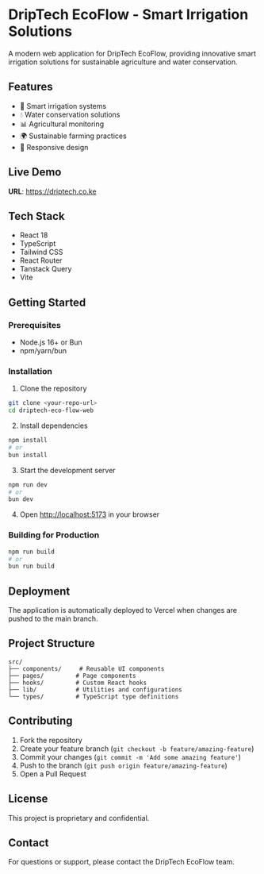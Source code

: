 # DripTech EcoFlow - Smart Irrigation Solutions

A modern web application for DripTech EcoFlow, providing innovative smart irrigation solutions for sustainable agriculture and water conservation.

## Features

- 🌱 Smart irrigation systems
- 💧 Water conservation solutions
- 📊 Agricultural monitoring
- 🌍 Sustainable farming practices
- 📱 Responsive design

## Live Demo

**URL**: https://driptech.co.ke

## Tech Stack

- React 18
- TypeScript
- Tailwind CSS
- React Router
- Tanstack Query
- Vite

## Getting Started

### Prerequisites

- Node.js 16+ or Bun
- npm/yarn/bun

### Installation

1. Clone the repository
```bash
git clone <your-repo-url>
cd driptech-eco-flow-web
```

2. Install dependencies
```bash
npm install
# or
bun install
```

3. Start the development server
```bash
npm run dev
# or
bun dev
```

4. Open [http://localhost:5173](http://localhost:5173) in your browser

### Building for Production

```bash
npm run build
# or
bun run build
```

## Deployment

The application is automatically deployed to Vercel when changes are pushed to the main branch.

## Project Structure

```
src/
├── components/     # Reusable UI components
├── pages/         # Page components
├── hooks/         # Custom React hooks
├── lib/           # Utilities and configurations
└── types/         # TypeScript type definitions
```

## Contributing

1. Fork the repository
2. Create your feature branch (`git checkout -b feature/amazing-feature`)
3. Commit your changes (`git commit -m 'Add some amazing feature'`)
4. Push to the branch (`git push origin feature/amazing-feature`)
5. Open a Pull Request

## License

This project is proprietary and confidential.

## Contact

For questions or support, please contact the DripTech EcoFlow team.